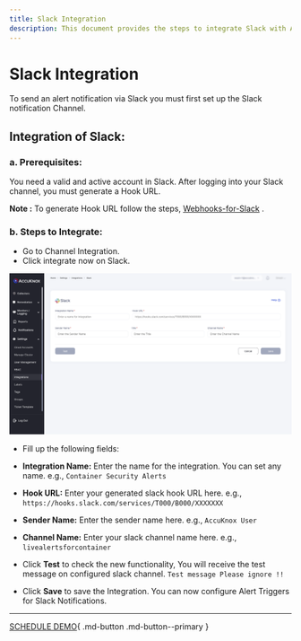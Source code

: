 ```yaml
---
title: Slack Integration
description: This document provides the steps to integrate Slack with AccuKnox Container Security Platform to send alert notifications to your Slack channel.
---
```


# Slack Integration

To send an alert notification via Slack you must first set up the Slack notification Channel.

## Integration of Slack:

### **a. Prerequisites:**
You need a valid and active account in Slack.
After logging into your Slack channel, you must generate a Hook URL.

**Note :** To generate Hook URL follow the steps, [Webhooks-for-Slack](https://api.slack.com/messaging/webhooks) .

### **b. Steps to Integrate:**
+ Go to Channel Integration.
+ Click integrate now on Slack.

![](images/slack-int.png)

+ Fill up the following fields:

+ **Integration Name:** Enter the name for the integration. You can set any name. e.g., ``` Container Security Alerts ```

+ **Hook URL:** Enter your generated slack hook URL here. e.g., ``` https://hooks.slack.com/services/T000/B000/XXXXXXX ```

+ **Sender Name:** Enter the sender name here. e.g., ``` AccuKnox User ```

+ **Channel Name:** Enter your slack channel name here. e.g.,  ```  livealertsforcontainer ```

+ Click **Test** to check the new functionality, You will receive the test message on configured slack channel. ``` Test message Please ignore !! ```

+ Click **Save** to save the Integration. You can now configure Alert Triggers for Slack Notifications.

- - -
[SCHEDULE DEMO](https://www.accuknox.com/contact-us){ .md-button .md-button--primary }